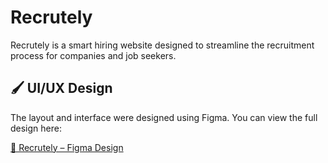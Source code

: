 # Recrutely

Recrutely is a smart hiring website designed to streamline the recruitment process for companies and job seekers.

## 🖌️ UI/UX Design

The layout and interface were designed using Figma. You can view the full design here:

[🔗 Recrutely – Figma Design](https://www.figma.com/design/WhfIhmPwBkMQXXCK2pZSAP/Recrutely?node-id=76-195&t=iKjuZQti46aF1WT0-1)
